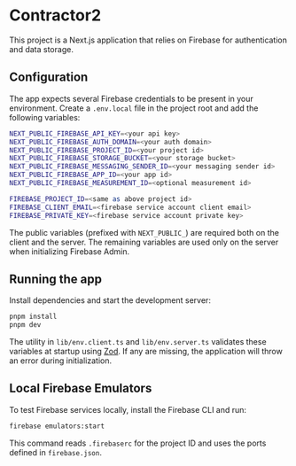 # Contractor2

This project is a Next.js application that relies on Firebase for authentication and data storage.

## Configuration

The app expects several Firebase credentials to be present in your environment. Create a `.env.local` file in the project root and add the following variables:

```bash
NEXT_PUBLIC_FIREBASE_API_KEY=<your api key>
NEXT_PUBLIC_FIREBASE_AUTH_DOMAIN=<your auth domain>
NEXT_PUBLIC_FIREBASE_PROJECT_ID=<your project id>
NEXT_PUBLIC_FIREBASE_STORAGE_BUCKET=<your storage bucket>
NEXT_PUBLIC_FIREBASE_MESSAGING_SENDER_ID=<your messaging sender id>
NEXT_PUBLIC_FIREBASE_APP_ID=<your app id>
NEXT_PUBLIC_FIREBASE_MEASUREMENT_ID=<optional measurement id>

FIREBASE_PROJECT_ID=<same as above project id>
FIREBASE_CLIENT_EMAIL=<firebase service account client email>
FIREBASE_PRIVATE_KEY=<firebase service account private key>
```

The public variables (prefixed with `NEXT_PUBLIC_`) are required both on the client and the server. The remaining variables are used only on the server when initializing Firebase Admin.

## Running the app

Install dependencies and start the development server:

```bash
pnpm install
pnpm dev
```

The utility in `lib/env.client.ts` and `lib/env.server.ts` validates these variables at startup using [Zod](https://github.com/colinhacks/zod). If any are missing, the application will throw an error during initialization.

## Local Firebase Emulators

To test Firebase services locally, install the Firebase CLI and run:

```bash
firebase emulators:start
```

This command reads `.firebaserc` for the project ID and uses the ports defined in `firebase.json`.
